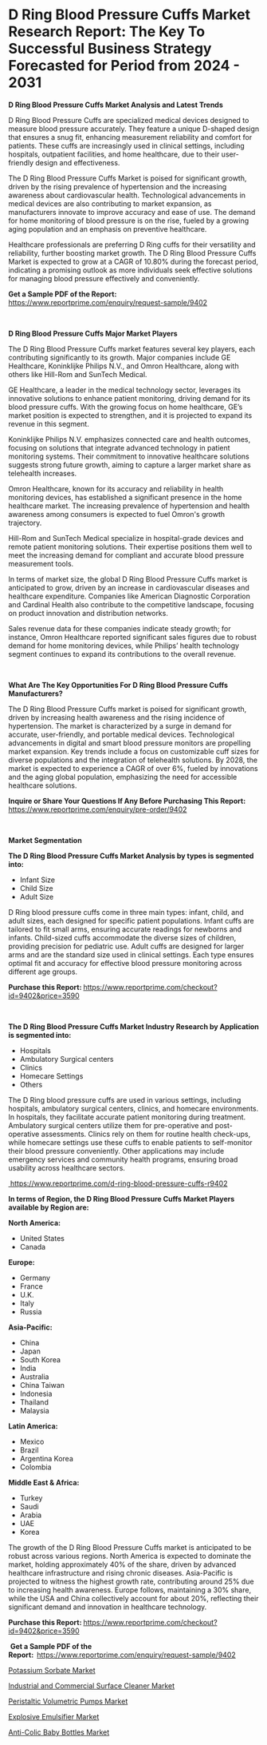 <p><h1>D Ring Blood Pressure Cuffs Market Research Report: The Key To Successful Business Strategy Forecasted for Period from 2024 - 2031</h1></p><p><strong>D Ring Blood Pressure Cuffs Market Analysis and Latest Trends</strong></p>
<p><p>D Ring Blood Pressure Cuffs are specialized medical devices designed to measure blood pressure accurately. They feature a unique D-shaped design that ensures a snug fit, enhancing measurement reliability and comfort for patients. These cuffs are increasingly used in clinical settings, including hospitals, outpatient facilities, and home healthcare, due to their user-friendly design and effectiveness.</p><p>The D Ring Blood Pressure Cuffs Market is poised for significant growth, driven by the rising prevalence of hypertension and the increasing awareness about cardiovascular health. Technological advancements in medical devices are also contributing to market expansion, as manufacturers innovate to improve accuracy and ease of use. The demand for home monitoring of blood pressure is on the rise, fueled by a growing aging population and an emphasis on preventive healthcare. </p><p>Healthcare professionals are preferring D Ring cuffs for their versatility and reliability, further boosting market growth. The D Ring Blood Pressure Cuffs Market is expected to grow at a CAGR of 10.80% during the forecast period, indicating a promising outlook as more individuals seek effective solutions for managing blood pressure effectively and conveniently.</p></p>
<p><strong>Get a Sample PDF of the Report:&nbsp;</strong> <a href="https://www.reportprime.com/enquiry/request-sample/9402">https://www.reportprime.com/enquiry/request-sample/9402</a></p>
<p>&nbsp;</p>
<p><strong>D Ring Blood Pressure Cuffs Major Market Players</strong></p>
<p><p>The D Ring Blood Pressure Cuffs market features several key players, each contributing significantly to its growth. Major companies include GE Healthcare, Koninklijke Philips N.V., and Omron Healthcare, along with others like Hill-Rom and SunTech Medical.</p><p>GE Healthcare, a leader in the medical technology sector, leverages its innovative solutions to enhance patient monitoring, driving demand for its blood pressure cuffs. With the growing focus on home healthcare, GE’s market position is expected to strengthen, and it is projected to expand its revenue in this segment.</p><p>Koninklijke Philips N.V. emphasizes connected care and health outcomes, focusing on solutions that integrate advanced technology in patient monitoring systems. Their commitment to innovative healthcare solutions suggests strong future growth, aiming to capture a larger market share as telehealth increases.</p><p>Omron Healthcare, known for its accuracy and reliability in health monitoring devices, has established a significant presence in the home healthcare market. The increasing prevalence of hypertension and health awareness among consumers is expected to fuel Omron's growth trajectory.</p><p>Hill-Rom and SunTech Medical specialize in hospital-grade devices and remote patient monitoring solutions. Their expertise positions them well to meet the increasing demand for compliant and accurate blood pressure measurement tools.</p><p>In terms of market size, the global D Ring Blood Pressure Cuffs market is anticipated to grow, driven by an increase in cardiovascular diseases and healthcare expenditure. Companies like American Diagnostic Corporation and Cardinal Health also contribute to the competitive landscape, focusing on product innovation and distribution networks.</p><p>Sales revenue data for these companies indicate steady growth; for instance, Omron Healthcare reported significant sales figures due to robust demand for home monitoring devices, while Philips’ health technology segment continues to expand its contributions to the overall revenue.</p></p>
<p>&nbsp;</p>
<p><strong>What Are The Key Opportunities For D Ring Blood Pressure Cuffs Manufacturers?</strong></p>
<p><p>The D Ring Blood Pressure Cuffs market is poised for significant growth, driven by increasing health awareness and the rising incidence of hypertension. The market is characterized by a surge in demand for accurate, user-friendly, and portable medical devices. Technological advancements in digital and smart blood pressure monitors are propelling market expansion. Key trends include a focus on customizable cuff sizes for diverse populations and the integration of telehealth solutions. By 2028, the market is expected to experience a CAGR of over 6%, fueled by innovations and the aging global population, emphasizing the need for accessible healthcare solutions.</p></p>
<p><strong>Inquire or Share Your Questions If Any Before Purchasing This Report:</strong> <a href="https://www.reportprime.com/enquiry/pre-order/9402">https://www.reportprime.com/enquiry/pre-order/9402</a></p>
<p>&nbsp;</p>
<p><strong>Market Segmentation</strong></p>
<p><strong>The D Ring Blood Pressure Cuffs Market Analysis by types is segmented into:</strong></p>
<p><ul><li>Infant Size</li><li>Child Size</li><li>Adult Size</li></ul></p>
<p><p>D Ring blood pressure cuffs come in three main types: infant, child, and adult sizes, each designed for specific patient populations. Infant cuffs are tailored to fit small arms, ensuring accurate readings for newborns and infants. Child-sized cuffs accommodate the diverse sizes of children, providing precision for pediatric use. Adult cuffs are designed for larger arms and are the standard size used in clinical settings. Each type ensures optimal fit and accuracy for effective blood pressure monitoring across different age groups.</p></p>
<p><strong>Purchase this Report:&nbsp;</strong><a href="https://www.reportprime.com/checkout?id=9402&price=3590">https://www.reportprime.com/checkout?id=9402&price=3590</a></p>
<p>&nbsp;</p>
<p><strong>The D Ring Blood Pressure Cuffs Market Industry Research by Application is segmented into:</strong></p>
<p><ul><li>Hospitals</li><li>Ambulatory Surgical centers</li><li>Clinics</li><li>Homecare Settings</li><li>Others</li></ul></p>
<p><p>The D Ring blood pressure cuffs are used in various settings, including hospitals, ambulatory surgical centers, clinics, and homecare environments. In hospitals, they facilitate accurate patient monitoring during treatment. Ambulatory surgical centers utilize them for pre-operative and post-operative assessments. Clinics rely on them for routine health check-ups, while homecare settings use these cuffs to enable patients to self-monitor their blood pressure conveniently. Other applications may include emergency services and community health programs, ensuring broad usability across healthcare sectors.</p></p>
<p><a href="https://www.reportprime.com/d-ring-blood-pressure-cuffs-r9402">&nbsp;https://www.reportprime.com/d-ring-blood-pressure-cuffs-r9402</a></p>
<p><strong>In terms of Region, the D Ring Blood Pressure Cuffs Market Players available by Region are:</strong></p>
<p>
    <p> <strong> North America: </strong>
        <ul>
            <li>United States</li>
            <li>Canada</li>
        </ul>
        </p> 
    <p> <strong> Europe: </strong>
        <ul>
            <li>Germany</li>
            <li>France</li>
            <li>U.K.</li>
            <li>Italy</li>
            <li>Russia</li>
        </ul>
        </p> 
    <p> <strong> Asia-Pacific: </strong>
        <ul>
            <li>China</li>
            <li>Japan</li>
            <li>South Korea</li>
            <li>India</li>
            <li>Australia</li>
            <li>China Taiwan</li>
            <li>Indonesia</li>
            <li>Thailand</li>
            <li>Malaysia</li>
        </ul>
        </p> 
    <p> <strong> Latin America: </strong>
        <ul>
            <li>Mexico</li>
            <li>Brazil</li>
            <li>Argentina Korea</li>
            <li>Colombia</li>
        </ul>
        </p> 
    <p> <strong> Middle East & Africa: </strong>
        <ul>
            <li>Turkey</li>
            <li>Saudi</li>
            <li>Arabia</li>
            <li>UAE</li>
            <li>Korea</li>
        </ul>
    </p>
    </p>
<p><p>The growth of the D Ring Blood Pressure Cuffs market is anticipated to be robust across various regions. North America is expected to dominate the market, holding approximately 40% of the share, driven by advanced healthcare infrastructure and rising chronic diseases. Asia-Pacific is projected to witness the highest growth rate, contributing around 25% due to increasing health awareness. Europe follows, maintaining a 30% share, while the USA and China collectively account for about 20%, reflecting their significant demand and innovation in healthcare technology.</p></p>
<p><strong>Purchase this Report: </strong><a href="https://www.reportprime.com/checkout?id=9402&price=3590">https://www.reportprime.com/checkout?id=9402&price=3590</a></p>
<p>&nbsp;<strong>Get a Sample PDF of the Report:&nbsp;&nbsp;</strong><a href="https://www.reportprime.com/enquiry/request-sample/9402">https://www.reportprime.com/enquiry/request-sample/9402</a></p>
<p><strong></strong></p>
<p><p><a href="https://www.linkedin.com/pulse/unveiling-market-trends-global-potassium-sorbate-growth-regional-iuepc?trackingId=VRYOxe4xQb%2BDgJbSpgFACQ%3D%3D">Potassium Sorbate Market</a></p><p><a href="https://issuu.com/reportprime-2/docs/industrial-and-commercial-surface-c_e06e66827120d5">Industrial and Commercial Surface Cleaner Market</a></p><p><a href="https://github.com/gulaimolin/Market-Research-Report-List-6/blob/main/peristaltic-volumetric-pumps-market.md">Peristaltic Volumetric Pumps Market</a></p><p><a href="https://medium.com/@sallyselcenk46/the-global-explosive-emulsifier-market-is-a-dynamic-and-growing-industry-9966d9a1e518">Explosive Emulsifier Market</a></p><p><a href="https://issuu.com/reportprime-2/docs/anti-colic-baby-bottles-market-size_c9dd96c976144a">Anti-Colic Baby Bottles Market</a></p></p>